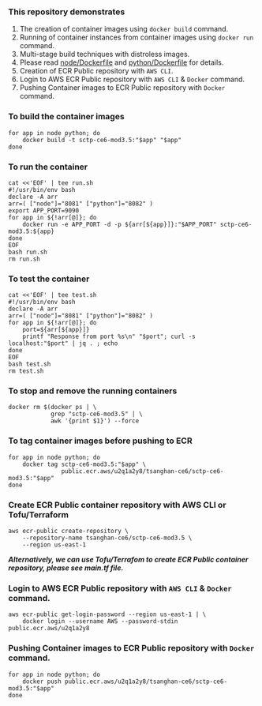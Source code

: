 ### This repository demonstrates
1. The creation of container images using `docker build` command.
2. Running of container instances from container images using `docker run` command.
3. Multi-stage build techniques with distroless images.
4. Please read [node/Dockerfile](node/Dockerfile) and [python/Dockerfile](python/Dockerfile) for details.
5. Creation of ECR Public repository with `AWS CLI`.
6. Login to AWS ECR Public repository with `AWS CLI` & `Docker` command.
6. Pushing Container images to ECR Public repository with `Docker` command.

### To build the container images
```
for app in node python; do
    docker build -t sctp-ce6-mod3.5:"$app" "$app"
done
```

### To run the container
```
cat <<'EOF' | tee run.sh
#!/usr/bin/env bash
declare -A arr
arr=( ["node"]="8081" ["python"]="8082" )
export APP_PORT=9090
for app in ${!arr[@]}; do
    docker run -e APP_PORT -d -p ${arr[${app}]}:"$APP_PORT" sctp-ce6-mod3.5:${app}
done
EOF
bash run.sh
rm run.sh
```

### To test the container
```
cat <<'EOF' | tee test.sh
#!/usr/bin/env bash
declare -A arr
arr=( ["node"]="8081" ["python"]="8082" )
for app in ${!arr[@]}; do
    port=${arr[${app}]}
    printf "Response from port %s\n" "$port"; curl -s localhost:"$port" | jq . ; echo
done
EOF
bash test.sh
rm test.sh
```

### To stop and remove the running containers
```
docker rm $(docker ps | \
            grep "sctp-ce6-mod3.5" | \
            awk '{print $1}') --force
```

### To tag container images before pushing to ECR
```
for app in node python; do
    docker tag sctp-ce6-mod3.5:"$app" \
               public.ecr.aws/u2q1a2y8/tsanghan-ce6/sctp-ce6-mod3.5:"$app"
done
```
### Create ECR Public container repository with AWS CLI or Tofu/Terraform
```
aws ecr-public create-repository \
    --repository-name tsanghan-ce6/sctp-ce6-mod3.5 \
    --region us-east-1
```
***Alternatively, we can use Tofu/Terrafom to create ECR Public container repository, please see main.tf file.***

### Login to AWS ECR Public repository with `AWS CLI` & `Docker` command.
```
aws ecr-public get-login-password --region us-east-1 | \
    docker login --username AWS --password-stdin public.ecr.aws/u2q1a2y8
```
### Pushing Container images to ECR Public repository with `Docker` command.
```
for app in node python; do
    docker push public.ecr.aws/u2q1a2y8/tsanghan-ce6/sctp-ce6-mod3.5:"$app"
done
```